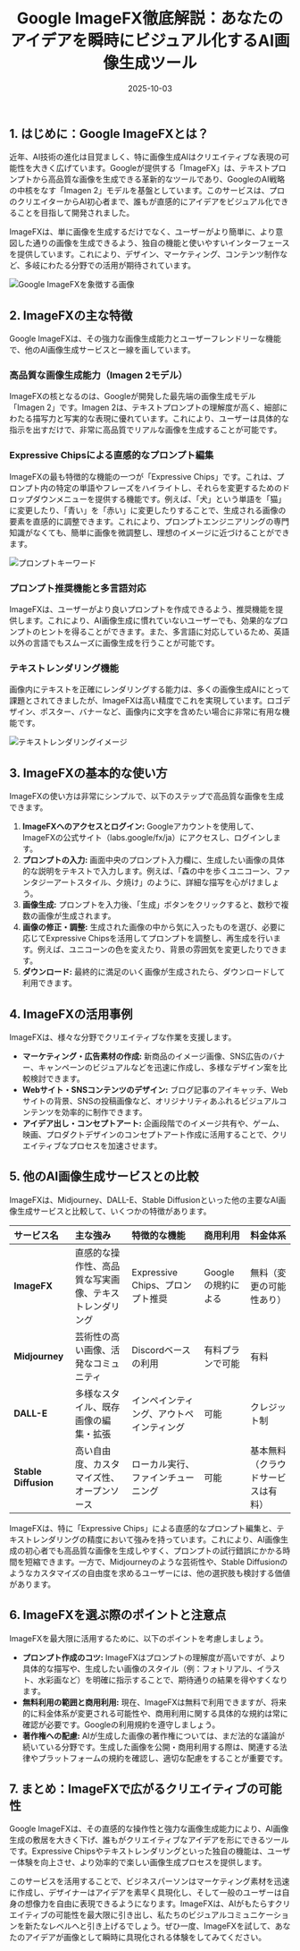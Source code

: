 ﻿---
title: Google ImageFX徹底解説：あなたのアイデアを瞬時にビジュアル化するAI画像生成ツール
date: 2025-10-03
tags: "AI, 画像生成, ImageFX"
category: ai
image: /a-blog/ai/google-imagefx-guide.png
description: "Google ImageFX の概要と主要な機能、利用シーンをわかりやすく解説します。"
---

## 1. はじめに：Google ImageFXとは？

近年、AI技術の進化は目覚ましく、特に画像生成AIはクリエイティブな表現の可能性を大きく広げています。Googleが提供する「ImageFX」は、テキストプロンプトから高品質な画像を生成できる革新的なツールであり、GoogleのAI戦略の中核をなす「Imagen 2」モデルを基盤としています。このサービスは、プロのクリエイターからAI初心者まで、誰もが直感的にアイデアをビジュアル化できることを目指して開発されました。

ImageFXは、単に画像を生成するだけでなく、ユーザーがより簡単に、より意図した通りの画像を生成できるよう、独自の機能と使いやすいインターフェースを提供しています。これにより、デザイン、マーケティング、コンテンツ制作など、多岐にわたる分野での活用が期待されています。

![Google ImageFXを象徴する画像](/ai/google-imagefx-guide2.png)

## 2. ImageFXの主な特徴

Google ImageFXは、その強力な画像生成能力とユーザーフレンドリーな機能で、他のAI画像生成サービスと一線を画しています。

### 高品質な画像生成能力（Imagen 2モデル）

ImageFXの核となるのは、Googleが開発した最先端の画像生成モデル「Imagen 2」です。Imagen 2は、テキストプロンプトの理解度が高く、細部にわたる描写力と写実的な表現に優れています。これにより、ユーザーは具体的な指示を出すだけで、非常に高品質でリアルな画像を生成することが可能です。

### Expressive Chipsによる直感的なプロンプト編集

ImageFXの最も特徴的な機能の一つが「Expressive Chips」です。これは、プロンプト内の特定の単語やフレーズをハイライトし、それらを変更するためのドロップダウンメニューを提供する機能です。例えば、「犬」という単語を「猫」に変更したり、「青い」を「赤い」に変更したりすることで、生成される画像の要素を直感的に調整できます。これにより、プロンプトエンジニアリングの専門知識がなくても、簡単に画像を微調整し、理想のイメージに近づけることができます。

![プロンプトキーワード](/ai/google-imagefx-guide3.png)

### プロンプト推奨機能と多言語対応

ImageFXは、ユーザーがより良いプロンプトを作成できるよう、推奨機能を提供します。これにより、AI画像生成に慣れていないユーザーでも、効果的なプロンプトのヒントを得ることができます。また、多言語に対応しているため、英語以外の言語でもスムーズに画像生成を行うことが可能です。

### テキストレンダリング機能

画像内にテキストを正確にレンダリングする能力は、多くの画像生成AIにとって課題とされてきましたが、ImageFXは高い精度でこれを実現しています。ロゴデザイン、ポスター、バナーなど、画像内に文字を含めたい場合に非常に有用な機能です。

![テキストレンダリングイメージ](/ai/google-imagefx-guide4.png)

## 3. ImageFXの基本的な使い方

ImageFXの使い方は非常にシンプルで、以下のステップで高品質な画像を生成できます。

1. **ImageFXへのアクセスとログイン:** Googleアカウントを使用して、ImageFXの公式サイト（labs.google/fx/ja）にアクセスし、ログインします。
2. **プロンプトの入力:** 画面中央のプロンプト入力欄に、生成したい画像の具体的な説明をテキストで入力します。例えば、「森の中を歩くユニコーン、ファンタジーアートスタイル、夕焼け」のように、詳細な描写を心がけましょう。
3. **画像生成:** プロンプトを入力後、「生成」ボタンをクリックすると、数秒で複数の画像が生成されます。
4. **画像の修正・調整:** 生成された画像の中から気に入ったものを選び、必要に応じてExpressive Chipsを活用してプロンプトを調整し、再生成を行います。例えば、ユニコーンの色を変えたり、背景の雰囲気を変更したりできます。
5. **ダウンロード:** 最終的に満足のいく画像が生成されたら、ダウンロードして利用できます。

## 4. ImageFXの活用事例

ImageFXは、様々な分野でクリエイティブな作業を支援します。

* **マーケティング・広告素材の作成:** 新商品のイメージ画像、SNS広告のバナー、キャンペーンのビジュアルなどを迅速に作成し、多様なデザイン案を比較検討できます。
* **Webサイト・SNSコンテンツのデザイン:** ブログ記事のアイキャッチ、Webサイトの背景、SNSの投稿画像など、オリジナリティあふれるビジュアルコンテンツを効率的に制作できます。
* **アイデア出し・コンセプトアート:** 企画段階でのイメージ共有や、ゲーム、映画、プロダクトデザインのコンセプトアート作成に活用することで、クリエイティブなプロセスを加速させます。

## 5. 他のAI画像生成サービスとの比較

ImageFXは、Midjourney、DALL-E、Stable Diffusionといった他の主要なAI画像生成サービスと比較して、いくつかの特徴があります。

| サービス名           | 主な強み                                               | 特徴的な機能                             | 商用利用           | 料金体系                           |
| :------------------- | :----------------------------------------------------- | :--------------------------------------- | :----------------- | :--------------------------------- |
| **ImageFX**          | 直感的な操作性、高品質な写実画像、テキストレンダリング | Expressive Chips、プロンプト推奨         | Googleの規約による | 無料（変更の可能性あり）           |
| **Midjourney**       | 芸術性の高い画像、活発なコミュニティ                   | Discordベースの利用                      | 有料プランで可能   | 有料                               |
| **DALL-E**           | 多様なスタイル、既存画像の編集・拡張                   | インペインティング、アウトペインティング | 可能               | クレジット制                       |
| **Stable Diffusion** | 高い自由度、カスタマイズ性、オープンソース             | ローカル実行、ファインチューニング       | 可能               | 基本無料（クラウドサービスは有料） |

ImageFXは、特に「Expressive Chips」による直感的なプロンプト編集と、テキストレンダリングの精度において強みを持っています。これにより、AI画像生成の初心者でも高品質な画像を生成しやすく、プロンプトの試行錯誤にかかる時間を短縮できます。一方で、Midjourneyのような芸術性や、Stable Diffusionのようなカスタマイズの自由度を求めるユーザーには、他の選択肢も検討する価値があります。

## 6. ImageFXを選ぶ際のポイントと注意点

ImageFXを最大限に活用するために、以下のポイントを考慮しましょう。

* **プロンプト作成のコツ:** ImageFXはプロンプトの理解度が高いですが、より具体的な描写や、生成したい画像のスタイル（例：フォトリアル、イラスト、水彩画など）を明確に指示することで、期待通りの結果を得やすくなります。
* **無料利用の範囲と商用利用:** 現在、ImageFXは無料で利用できますが、将来的に料金体系が変更される可能性や、商用利用に関する具体的な規約は常に確認が必要です。Googleの利用規約を遵守しましょう。
* **著作権への配慮:** AIが生成した画像の著作権については、まだ法的な議論が続いている分野です。生成した画像を公開・商用利用する際は、関連する法律やプラットフォームの規約を確認し、適切な配慮をすることが重要です。

## 7. まとめ：ImageFXで広がるクリエイティブの可能性

Google ImageFXは、その直感的な操作性と強力な画像生成能力により、AI画像生成の敷居を大きく下げ、誰もがクリエイティブなアイデアを形にできるツールです。Expressive Chipsやテキストレンダリングといった独自の機能は、ユーザー体験を向上させ、より効率的で楽しい画像生成プロセスを提供します。

このサービスを活用することで、ビジネスパーソンはマーケティング素材を迅速に作成し、デザイナーはアイデアを素早く具現化し、そして一般のユーザーは自身の想像力を自由に表現できるようになります。ImageFXは、AIがもたらすクリエイティブの可能性を最大限に引き出し、私たちのビジュアルコミュニケーションを新たなレベルへと引き上げるでしょう。ぜひ一度、ImageFXを試して、あなたのアイデアが画像として瞬時に具現化される体験をしてみてください。
